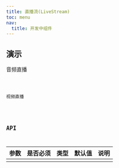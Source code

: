 ```yaml
---
title: 直播流(LiveStream)
toc: menu
nav:
  title: 开发中组件
---
```


## 演示

音频直播

<code src="@/components/developing/live-stream/demo/demo-audio.tsx" />

视频直播

<code src="@/components/developing/live-stream/demo/demo.tsx" />

## API

| 参数 | 是否必须 | 类型 | 默认值 | 说明 |
| :--- | :------- | :--- | :----- | :--- |
|      |          |      |        |      |
